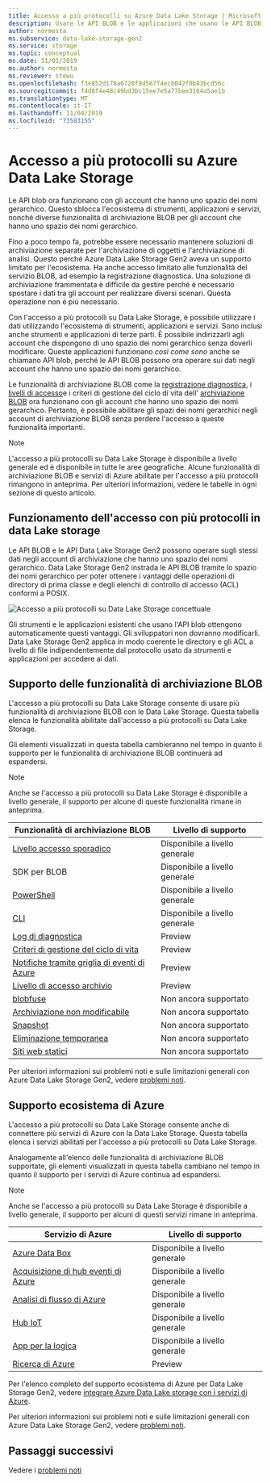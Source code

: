 ```yaml
---
title: Accesso a più protocolli su Azure Data Lake Storage | Microsoft Docs
description: Usare le API BLOB e le applicazioni che usano le API BLOB con Azure Data Lake Storage Gen2.
author: normesta
ms.subservice: data-lake-storage-gen2
ms.service: storage
ms.topic: conceptual
ms.date: 11/01/2019
ms.author: normesta
ms.reviewer: stewu
ms.openlocfilehash: f3e852d178a6720f8d567f4ecb042f0b83bcd56c
ms.sourcegitcommit: f4d8f4e48c49bd3bc15ee7e5a77bee3164a5ae1b
ms.translationtype: MT
ms.contentlocale: it-IT
ms.lasthandoff: 11/04/2019
ms.locfileid: "73583155"
---
```

# <a name="multi-protocol-access-on-azure-data-lake-storage"></a>Accesso a più protocolli su Azure Data Lake Storage

Le API blob ora funzionano con gli account che hanno uno spazio dei nomi gerarchico. Questo sblocca l'ecosistema di strumenti, applicazioni e servizi, nonché diverse funzionalità di archiviazione BLOB per gli account che hanno uno spazio dei nomi gerarchico.

Fino a poco tempo fa, potrebbe essere necessario mantenere soluzioni di archiviazione separate per l'archiviazione di oggetti e l'archiviazione di analisi. Questo perché Azure Data Lake Storage Gen2 aveva un supporto limitato per l'ecosistema. Ha anche accesso limitato alle funzionalità del servizio BLOB, ad esempio la registrazione diagnostica. Una soluzione di archiviazione frammentata è difficile da gestire perché è necessario spostare i dati tra gli account per realizzare diversi scenari. Questa operazione non è più necessario.

Con l'accesso a più protocolli su Data Lake Storage, è possibile utilizzare i dati utilizzando l'ecosistema di strumenti, applicazioni e servizi. Sono inclusi anche strumenti e applicazioni di terze parti. È possibile indirizzarli agli account che dispongono di uno spazio dei nomi gerarchico senza doverli modificare. Queste applicazioni funzionano *così come sono* anche se chiamano API blob, perché le API BLOB possono ora operare sui dati negli account che hanno uno spazio dei nomi gerarchico.

Le funzionalità di archiviazione BLOB come la [registrazione diagnostica](../common/storage-analytics-logging.md), i [livelli di accesso](storage-blob-storage-tiers.md)e i criteri di gestione del ciclo di vita dell' [archiviazione BLOB](storage-lifecycle-management-concepts.md) ora funzionano con gli account che hanno uno spazio dei nomi gerarchico. Pertanto, è possibile abilitare gli spazi dei nomi gerarchici negli account di archiviazione BLOB senza perdere l'accesso a queste funzionalità importanti. 

> [!NOTE]
> L'accesso a più protocolli su Data Lake Storage è disponibile a livello generale ed è disponibile in tutte le aree geografiche. Alcune funzionalità di archiviazione BLOB e servizi di Azure abilitate per l'accesso a più protocolli rimangono in anteprima. Per ulteriori informazioni, vedere le tabelle in ogni sezione di questo articolo. 

## <a name="how-multi-protocol-access-on-data-lake-storage-works"></a>Funzionamento dell'accesso con più protocolli in data Lake storage

Le API BLOB e le API Data Lake Storage Gen2 possono operare sugli stessi dati negli account di archiviazione che hanno uno spazio dei nomi gerarchico. Data Lake Storage Gen2 instrada le API BLOB tramite lo spazio dei nomi gerarchico per poter ottenere i vantaggi delle operazioni di directory di prima classe e degli elenchi di controllo di accesso (ACL) conformi a POSIX. 

![Accesso a più protocolli su Data Lake Storage concettuale](./media/data-lake-storage-interop/interop-concept.png) 

Gli strumenti e le applicazioni esistenti che usano l'API blob ottengono automaticamente questi vantaggi. Gli sviluppatori non dovranno modificarli. Data Lake Storage Gen2 applica in modo coerente le directory e gli ACL a livello di file indipendentemente dal protocollo usato da strumenti e applicazioni per accedere ai dati. 

## <a name="blob-storage-feature-support"></a>Supporto delle funzionalità di archiviazione BLOB

L'accesso a più protocolli su Data Lake Storage consente di usare più funzionalità di archiviazione BLOB con le Data Lake Storage. Questa tabella elenca le funzionalità abilitate dall'accesso a più protocolli su Data Lake Storage. 

Gli elementi visualizzati in questa tabella cambieranno nel tempo in quanto il supporto per le funzionalità di archiviazione BLOB continuerà ad espandersi. 

> [!NOTE]
> Anche se l'accesso a più protocolli su Data Lake Storage è disponibile a livello generale, il supporto per alcune di queste funzionalità rimane in anteprima. 

|Funzionalità di archiviazione BLOB | Livello di supporto |
|---|---|
|[Livello accesso sporadico](storage-blob-storage-tiers.md)|Disponibile a livello generale|
|SDK per BLOB |Disponibile a livello generale|
|[PowerShell](https://docs.microsoft.com/azure/storage/blobs/storage-quickstart-blobs-powershell) |Disponibile a livello generale|
|[CLI](https://docs.microsoft.com/azure/storage/blobs/storage-quickstart-blobs-cli) |Disponibile a livello generale|
|[Log di diagnostica](../common/storage-analytics-logging.md)| Preview|
|[Criteri di gestione del ciclo di vita](storage-lifecycle-management-concepts.md)| Preview|
|[Notifiche tramite griglia di eventi di Azure](data-lake-storage-events.md)|Preview|
|[Livello di accesso archivio](storage-blob-storage-tiers.md)| Preview|
|[blobfuse](storage-how-to-mount-container-linux.md)|Non ancora supportato|
|[Archiviazione non modificabile](storage-blob-immutable-storage.md)|Non ancora supportato|
|[Snapshot](storage-blob-snapshots.md)|Non ancora supportato|
|[Eliminazione temporanea](storage-blob-soft-delete.md)|Non ancora supportato|
|[Siti web statici](storage-blob-static-website.md)|Non ancora supportato|

Per ulteriori informazioni sui problemi noti e sulle limitazioni generali con Azure Data Lake Storage Gen2, vedere [problemi noti](data-lake-storage-known-issues.md).

## <a name="azure-ecosystem-support"></a>Supporto ecosistema di Azure

L'accesso a più protocolli su Data Lake Storage consente anche di connettere più servizi di Azure con la Data Lake Storage. Questa tabella elenca i servizi abilitati per l'accesso a più protocolli su Data Lake Storage. 

Analogamente all'elenco delle funzionalità di archiviazione BLOB supportate, gli elementi visualizzati in questa tabella cambiano nel tempo in quanto il supporto per i servizi di Azure continua ad espandersi. 

> [!NOTE]
> Anche se l'accesso a più protocolli su Data Lake Storage è disponibile a livello generale, il supporto per alcuni di questi servizi rimane in anteprima. 

|Servizio di Azure | Livello di supporto |
|---|---|
|[Azure Data Box](data-lake-storage-migrate-on-premises-hdfs-cluster.md)|Disponibile a livello generale|
|[Acquisizione di hub eventi di Azure](https://docs.microsoft.com/azure/event-hubs/event-hubs-capture-overview)|Disponibile a livello generale|
|[Analisi di flusso di Azure](https://docs.microsoft.com/azure/stream-analytics/stream-analytics-quick-create-portal)|Disponibile a livello generale|
|[Hub IoT](https://docs.microsoft.com/azure/iot-hub/iot-hub-devguide-messages-d2c)|Disponibile a livello generale|
|[App per la logica](https://azure.microsoft.com/services/logic-apps/)|Disponibile a livello generale|
|[Ricerca di Azure](https://docs.microsoft.com/azure/search/search-blob-storage-integration)|Preview|

Per l'elenco completo del supporto ecosistema di Azure per Data Lake Storage Gen2, vedere [integrare Azure Data Lake storage con i servizi di Azure](data-lake-storage-integrate-with-azure-services.md).

Per ulteriori informazioni sui problemi noti e sulle limitazioni generali con Azure Data Lake Storage Gen2, vedere [problemi noti](data-lake-storage-known-issues.md).

## <a name="next-steps"></a>Passaggi successivi

Vedere i [problemi noti](data-lake-storage-known-issues.md)




